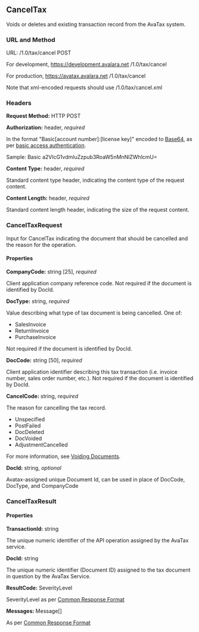## CancelTax

Voids or deletes and existing transaction record from the AvaTax system.

### URL and Method

URL: /1.0/tax/cancel POST

For development, 
	https://development.avalara.net
	/1.0/tax/cancel
    
For production, 
	https://avatax.avalara.net
	/1.0/tax/cancel
    
Note that xml-encoded requests should use /1.0/tax/cancel.xml

### Headers

**Request Method:** HTTP POST

**Authorization:** header, *required*

In the format "Basic[account number]:[license key]" encoded to <a href="http://en.wikipedia.org/wiki/Base64">Base64</a>, as per <a href="http://en.wikipedia.org/wiki/Basic_access_authentication">basic access authentication</a>.

Sample: Basic a2VlcG1vdmluZzpub3RoaW5nMnNlZWhlcmU=

**Content Type:** header, *required*

Standard content type header, indicating the content type of the request content.

**Content Length:** header, *required*

Standard content length header, indicating the size of the request content.

### CancelTaxRequest

Input for CancelTax indicating the document that should be cancelled and the reason for the operation.

#### Properties

**CompanyCode:** string [25], *required*

Client application company reference code.  Not required if the document is identified by DocId.

**DocType:** string, *required*

Value describing what type of tax document is being cancelled. One of:

* SalesInvoice
* ReturnInvoice
* PurchaseInvoice

Not required if the document is identified by DocId.

**DocCode:** string [50], *required*

Client application identifier describing this tax transaction (i.e. invoice number, sales order number, etc.).  Not required if the document is identified by DocId.

**CancelCode:** string, *required*

The reason for cancelling the tax record. 

* Unspecified
* PostFailed
* DocDeleted
* DocVoided
* AdjustmentCancelled

For more information, see <a href="/api-docs/designing-your-integration/canceltax" target="_blank">Voiding Documents</a>.

**DocId:** string, *optional*

Avatax-assigned unique Document Id, can be used in place of DocCode, DocType, and CompanyCode

### CancelTaxResult

#### Properties

**TransactionId:** string

The unique numeric identifier of the API operation assigned by the AvaTax service.

**DocId:** string

The unique numeric identifier (Document ID) assigned to the tax document in question by the AvaTax Service.

**ResultCode:** SeverityLevel

SeverityLevel as per <a title="Common Response Format" href="/api-docs/soap/shared-formats-and-methods#CommonResponseFormat">Common Response Format</a>

**Messages:** Message[]

As per <a title="Common Response Format" href="/api-docs/soap/shared-formats-and-methods#CommonResponseFormat">Common Response Format</a>
